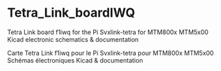 # Tetra_Link_boardIWQ
 Tetra Link board f1iwq for the Pi Svxlink-tetra for MTM800x MTM5x00
 Kicad electronic schematics & documentation
 
 Carte Tetra Link f1iwq pour le Pi Svxlink-tetra pour MTM800x MTM5x00
 Schémas électroniques Kicad & documentation
 
 
